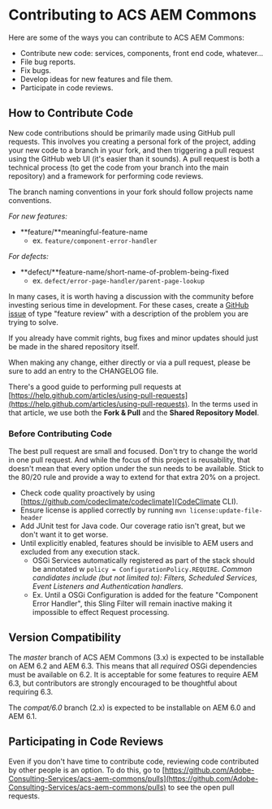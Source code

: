 # Contributing to ACS AEM Commons

Here are some of the ways you can contribute to ACS AEM Commons:

* Contribute new code: services, components, front end code, whatever…
* File bug reports.
* Fix bugs.
* Develop ideas for new features and file them.
* Participate in code reviews.

## How to Contribute Code

New code contributions should be primarily made using GitHub pull requests. This involves you creating a personal fork of the project, adding your new code to a branch in your fork, and then triggering a pull request using the GitHub web UI (it's easier than it sounds). A pull request is both a technical process (to get the code from your branch into the main repository) and a framework for performing code reviews.

The branch naming conventions in your fork should follow projects name conventions.

*For new features:*

* **feature/**meaningful-feature-name
  * ex. `feature/component-error-handler`

*For defects:*

* **defect/**feature-name/short-name-of-problem-being-fixed
  * ex. `defect/error-page-handler/parent-page-lookup`


In many cases, it is worth having a discussion with the community before investing serious time in development. For these cases, create a [GitHub issue](https://github.com/Adobe-Consulting-Services/acs-aem-commons/issues) of type "feature review" with a description of the problem you are trying to solve.

If you already have commit rights, bug fixes and minor updates should just be made in the shared repository itself.

When making any change, either directly or via a pull request, please be sure to add an entry to the CHANGELOG file.

There's a good guide to performing pull requests at [https://help.github.com/articles/using-pull-requests](https://help.github.com/articles/using-pull-requests). In the terms used in that article, we use both the **Fork & Pull** and the **Shared Repository Model**.

### Before Contributing Code

The best pull request are small and focused. Don't try to change the world in one pull request. And while the focus of this project is reusability, that doesn't mean that every option under the sun needs to be available. Stick to the 80/20 rule and provide a way to extend for that extra 20% on a project.

* Check code quality proactively by using [https://github.com/codeclimate/codeclimate](CodeClimate CLI).
* Ensure license is applied correctly by running `mvn license:update-file-header`
* Add JUnit test for Java code. Our coverage ratio isn't great, but we don't want it to get worse.
* Until explicitly enabled, features should be invisible to AEM users and excluded from any execution stack.
  * OSGi Services automatically registered as part of the stack should be annotated w `policy = ConfigurationPolicy.REQUIRE`. *Common candidates include (but not limited to): Filters, Scheduled Services, Event Listeners and Authentication handlers.*
  * Ex. Until a OSGi Configuration is added for the feature "Component Error Handler", this Sling Filter will remain inactive making it impossible to effect Request processing.

## Version Compatibility

The _master_ branch of ACS AEM Commons (3.x) is expected to be installable on AEM 6.2 and AEM 6.3. This means that all *required* OSGi dependencies must be available on 6.2. It is acceptable for some features to require AEM 6.3, but contributors are strongly encouraged to be thoughtful about requiring 6.3.

The _compat/6.0_ branch (2.x) is expected to be installable on AEM 6.0 and AEM 6.1.

## Participating in Code Reviews

Even if you don't have time to contribute code, reviewing code contributed by other people is an option. To do this, go to [https://github.com/Adobe-Consulting-Services/acs-aem-commons/pulls](https://github.com/Adobe-Consulting-Services/acs-aem-commons/pulls) to see the open pull requests.

